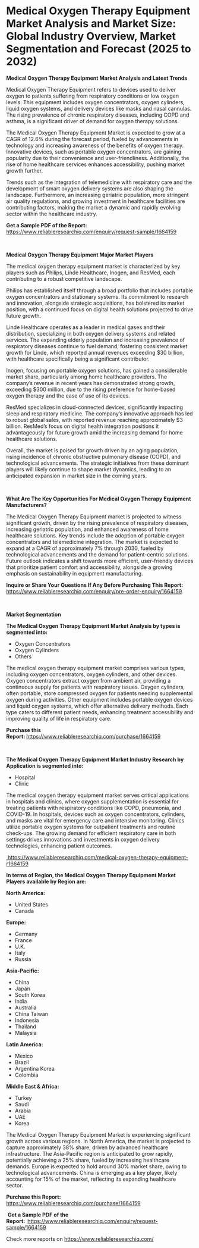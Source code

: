 <p><h1>Medical Oxygen Therapy Equipment Market Analysis and Market Size: Global Industry Overview, Market Segmentation and Forecast (2025 to 2032)</h1></p><p><strong>Medical Oxygen Therapy Equipment Market Analysis and Latest Trends</strong></p>
<p><p>Medical Oxygen Therapy Equipment refers to devices used to deliver oxygen to patients suffering from respiratory conditions or low oxygen levels. This equipment includes oxygen concentrators, oxygen cylinders, liquid oxygen systems, and delivery devices like masks and nasal cannulas. The rising prevalence of chronic respiratory diseases, including COPD and asthma, is a significant driver of demand for oxygen therapy solutions.</p><p>The Medical Oxygen Therapy Equipment Market is expected to grow at a CAGR of 12.6% during the forecast period, fueled by advancements in technology and increasing awareness of the benefits of oxygen therapy. Innovative devices, such as portable oxygen concentrators, are gaining popularity due to their convenience and user-friendliness. Additionally, the rise of home healthcare services enhances accessibility, pushing market growth further.</p><p>Trends such as the integration of telemedicine with respiratory care and the development of smart oxygen delivery systems are also shaping the landscape. Furthermore, an increasing geriatric population, more stringent air quality regulations, and growing investment in healthcare facilities are contributing factors, making the market a dynamic and rapidly evolving sector within the healthcare industry.</p></p>
<p><strong>Get a Sample PDF of the Report:&nbsp;</strong> <a href="https://www.reliableresearchiq.com/enquiry/request-sample/1664159?utm_campaign=2455&utm_medium=2&utm_source=Github&utm_content=ia&utm_term=23032025&utm_id=medical-oxygen-therapy-equipment">https://www.reliableresearchiq.com/enquiry/request-sample/1664159</a></p>
<p>&nbsp;</p>
<p><strong>Medical Oxygen Therapy Equipment Major Market Players</strong></p>
<p><p>The medical oxygen therapy equipment market is characterized by key players such as Philips, Linde Healthcare, Inogen, and ResMed, each contributing to a robust competitive landscape. </p><p>Philips has established itself through a broad portfolio that includes portable oxygen concentrators and stationary systems. Its commitment to research and innovation, alongside strategic acquisitions, has bolstered its market position, with a continued focus on digital health solutions projected to drive future growth.</p><p>Linde Healthcare operates as a leader in medical gases and their distribution, specializing in both oxygen delivery systems and related services. The expanding elderly population and increasing prevalence of respiratory diseases continue to fuel demand, fostering consistent market growth for Linde, which reported annual revenues exceeding $30 billion, with healthcare specifically being a significant contributor.</p><p>Inogen, focusing on portable oxygen solutions, has gained a considerable market share, particularly among home healthcare providers. The company’s revenue in recent years has demonstrated strong growth, exceeding $300 million, due to the rising preference for home-based oxygen therapy and the ease of use of its devices.</p><p>ResMed specializes in cloud-connected devices, significantly impacting sleep and respiratory medicine. The company’s innovative approach has led to robust global sales, with reported revenue reaching approximately $3 billion. ResMed’s focus on digital health integration positions it advantageously for future growth amid the increasing demand for home healthcare solutions.</p><p>Overall, the market is poised for growth driven by an aging population, rising incidence of chronic obstructive pulmonary disease (COPD), and technological advancements. The strategic initiatives from these dominant players will likely continue to shape market dynamics, leading to an anticipated expansion in market size in the coming years.</p></p>
<p>&nbsp;</p>
<p><strong>What Are The Key Opportunities For Medical Oxygen Therapy Equipment Manufacturers?</strong></p>
<p><p>The Medical Oxygen Therapy Equipment market is projected to witness significant growth, driven by the rising prevalence of respiratory diseases, increasing geriatric population, and enhanced awareness of home healthcare solutions. Key trends include the adoption of portable oxygen concentrators and telemedicine integration. The market is expected to expand at a CAGR of approximately 7% through 2030, fueled by technological advancements and the demand for patient-centric solutions. Future outlook indicates a shift towards more efficient, user-friendly devices that prioritize patient comfort and accessibility, alongside a growing emphasis on sustainability in equipment manufacturing.</p></p>
<p><strong>Inquire or Share Your Questions If Any Before Purchasing This Report:</strong> <a href="https://www.reliableresearchiq.com/enquiry/pre-order-enquiry/1664159?utm_campaign=2455&utm_medium=2&utm_source=Github&utm_content=ia&utm_term=23032025&utm_id=medical-oxygen-therapy-equipment">https://www.reliableresearchiq.com/enquiry/pre-order-enquiry/1664159</a></p>
<p>&nbsp;</p>
<p><strong>Market Segmentation</strong></p>
<p><strong>The Medical Oxygen Therapy Equipment Market Analysis by types is segmented into:</strong></p>
<p><ul><li>Oxygen Concentrators</li><li>Oxygen Cylinders</li><li>Others</li></ul></p>
<p><p>The medical oxygen therapy equipment market comprises various types, including oxygen concentrators, oxygen cylinders, and other devices. Oxygen concentrators extract oxygen from ambient air, providing a continuous supply for patients with respiratory issues. Oxygen cylinders, often portable, store compressed oxygen for patients needing supplemental oxygen during activities. Other equipment includes portable oxygen devices and liquid oxygen systems, which offer alternative delivery methods. Each type caters to different patient needs, enhancing treatment accessibility and improving quality of life in respiratory care.</p></p>
<p><strong>Purchase this Report:&nbsp;</strong><a href="https://www.reliableresearchiq.com/purchase/1664159?utm_campaign=2455&utm_medium=2&utm_source=Github&utm_content=ia&utm_term=23032025&utm_id=medical-oxygen-therapy-equipment">https://www.reliableresearchiq.com/purchase/1664159</a></p>
<p>&nbsp;</p>
<p><strong>The Medical Oxygen Therapy Equipment Market Industry Research by Application is segmented into:</strong></p>
<p><ul><li>Hospital</li><li>Clinic</li></ul></p>
<p><p>The medical oxygen therapy equipment market serves critical applications in hospitals and clinics, where oxygen supplementation is essential for treating patients with respiratory conditions like COPD, pneumonia, and COVID-19. In hospitals, devices such as oxygen concentrators, cylinders, and masks are vital for emergency care and intensive monitoring. Clinics utilize portable oxygen systems for outpatient treatments and routine check-ups. The growing demand for efficient respiratory care in both settings drives innovations and investments in oxygen delivery technologies, enhancing patient outcomes.</p></p>
<p><a href="https://www.reliableresearchiq.com/medical-oxygen-therapy-equipment-r1664159?utm_campaign=2455&utm_medium=2&utm_source=Github&utm_content=ia&utm_term=23032025&utm_id=medical-oxygen-therapy-equipment">&nbsp;https://www.reliableresearchiq.com/medical-oxygen-therapy-equipment-r1664159</a></p>
<p><strong>In terms of Region, the Medical Oxygen Therapy Equipment Market Players available by Region are:</strong></p>
<p>
    <p> <strong> North America: </strong>
        <ul>
            <li>United States</li>
            <li>Canada</li>
        </ul>
        </p> 
    <p> <strong> Europe: </strong>
        <ul>
            <li>Germany</li>
            <li>France</li>
            <li>U.K.</li>
            <li>Italy</li>
            <li>Russia</li>
        </ul>
        </p> 
    <p> <strong> Asia-Pacific: </strong>
        <ul>
            <li>China</li>
            <li>Japan</li>
            <li>South Korea</li>
            <li>India</li>
            <li>Australia</li>
            <li>China Taiwan</li>
            <li>Indonesia</li>
            <li>Thailand</li>
            <li>Malaysia</li>
        </ul>
        </p> 
    <p> <strong> Latin America: </strong>
        <ul>
            <li>Mexico</li>
            <li>Brazil</li>
            <li>Argentina Korea</li>
            <li>Colombia</li>
        </ul>
        </p> 
    <p> <strong> Middle East & Africa: </strong>
        <ul>
            <li>Turkey</li>
            <li>Saudi</li>
            <li>Arabia</li>
            <li>UAE</li>
            <li>Korea</li>
        </ul>
    </p>
    </p>
<p><p>The Medical Oxygen Therapy Equipment Market is experiencing significant growth across various regions. In North America, the market is projected to capture approximately 38% share, driven by advanced healthcare infrastructure. The Asia-Pacific region is anticipated to grow rapidly, potentially achieving a 25% share, fueled by increasing healthcare demands. Europe is expected to hold around 30% market share, owing to technological advancements. China is emerging as a key player, likely accounting for 15% of the market, reflecting its expanding healthcare sector.</p></p>
<p><strong>Purchase this Report: </strong><a href="https://www.reliableresearchiq.com/purchase/1664159?utm_campaign=2455&utm_medium=2&utm_source=Github&utm_content=ia&utm_term=23032025&utm_id=medical-oxygen-therapy-equipment">https://www.reliableresearchiq.com/purchase/1664159</a></p>
<p>&nbsp;<strong>Get a Sample PDF of the Report:&nbsp;&nbsp;</strong><a href="https://www.reliableresearchiq.com/enquiry/request-sample/1664159?utm_campaign=2455&utm_medium=2&utm_source=Github&utm_content=ia&utm_term=23032025&utm_id=medical-oxygen-therapy-equipment">https://www.reliableresearchiq.com/enquiry/request-sample/1664159</a></p>
<p><strong></strong></p>
<p>Check more reports on <a href="https://www.reliableresearchiq.com/?utm_campaign=2455&utm_medium=2&utm_source=Github&utm_content=ia&utm_term=23032025&utm_id=medical-oxygen-therapy-equipment">https://www.reliableresearchiq.com/</a></p>